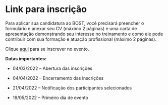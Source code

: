 # Link para inscrição


Para aplicar sua candidatura ao BOST, você precisará preencher o formulário e anexar seu CV (máximo 2 páginas) e uma carta de apresentação demonstrando seu interesse no treinamento e como ele pode contribuir com sua formação e atuação profissional (máximo 2 páginas).

Clique [aqui](https://docs.google.com/forms/d/1_TNHPAkoEejj-My7uS-jkkk4q18hvBCnh7jLk_gIYAA/edit) para se inscrever no evento.


**Datas importantes:**

*	04/03/2022 – Abertura das inscrições

*	04/04/2022 – Encerramento das inscrições

*	21/04/2022 – Notificação dos participantes selecionados

*	19/05/2022 – Primeiro dia de evento